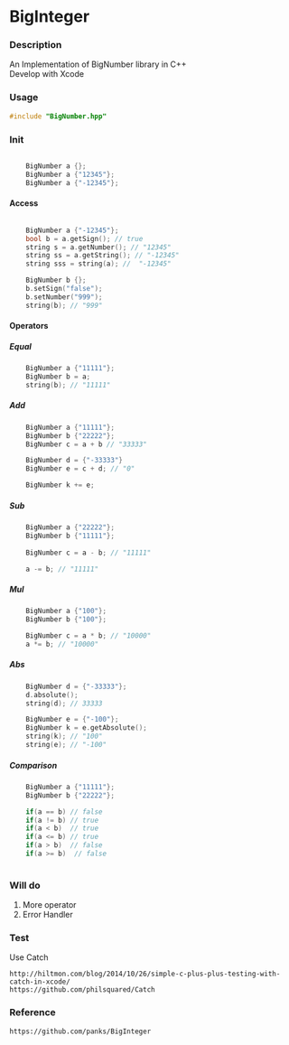 # BigInteger

### Description
An Implementation of BigNumber library in C++ <br>
Develop with Xcode

### Usage
```C++ 
#include "BigNumber.hpp" 
```

### Init
```C++

    BigNumber a {};
    BigNumber a {"12345"};
    BigNumber a {"-12345"};

```

#### Access
```C++

    BigNumber a {"-12345"};
    bool b = a.getSign(); // true
    string s = a.getNumber(); // "12345"
    string ss = a.getString(); // "-12345"
    string sss = string(a); //  "-12345"

    BigNumber b {};
    b.setSign("false");
    b.setNumber("999");
    string(b); // "999"
```

#### Operators


##### Equal
```C++
    BigNumber a {"11111"};
    BigNumber b = a;
    string(b); // "11111"

```
##### Add
```C++
    BigNumber a {"11111"};
    BigNumber b {"22222"};
    BigNumber c = a + b // "33333"

    BigNumber d = {"-33333"}
    BigNumber e = c + d; // "0"

    BigNumber k += e; 

```
##### Sub
```C++
    BigNumber a {"22222"};
    BigNumber b {"11111"};
    
    BigNumber c = a - b; // "11111"

    a -= b; // "11111"
```

##### Mul
```C++
    BigNumber a {"100"};
    BigNumber b {"100"};

    BigNumber c = a * b; // "10000"
    a *= b; // "10000"
```

##### Abs
```C++
    BigNumber d = {"-33333"};
    d.absolute();
    string(d); // 33333

    BigNumber e = {"-100"};
    BigNumber k = e.getAbsolute();
    string(k); // "100"
    string(e); // "-100"
```


##### Comparison
```C++
    BigNumber a {"11111"};
    BigNumber b {"22222"};

    if(a == b) // false
    if(a != b) // true
    if(a < b)  // true
    if(a <= b) // true
    if(a > b)  // false
    if(a >= b)  // false
    
```
### Will do

1. More operator
2. Error Handler

### Test
Use Catch <br>
```
http://hiltmon.com/blog/2014/10/26/simple-c-plus-plus-testing-with-catch-in-xcode/
https://github.com/philsquared/Catch
```

### Reference
``` https://github.com/panks/BigInteger ```
